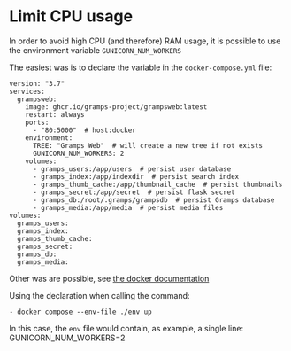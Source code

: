 # Limit CPU usage

In order to avoid high CPU (and therefore) RAM usage, it is possible to 
use the environment variable `GUNICORN_NUM_WORKERS`

The easiest was is to declare the variable in the `docker-compose.yml` file:

```
version: "3.7"
services:
  grampsweb:
    image: ghcr.io/gramps-project/grampsweb:latest
    restart: always
    ports:
      - "80:5000"  # host:docker
    environment:
      TREE: "Gramps Web"  # will create a new tree if not exists
      GUNICORN_NUM_WORKERS: 2
    volumes:
      - gramps_users:/app/users  # persist user database
      - gramps_index:/app/indexdir  # persist search index
      - gramps_thumb_cache:/app/thumbnail_cache  # persist thumbnails
      - gramps_secret:/app/secret  # persist flask secret
      - gramps_db:/root/.gramps/grampsdb  # persist Gramps database
      - gramps_media:/app/media  # persist media files
volumes:
  gramps_users:
  gramps_index:
  gramps_thumb_cache:
  gramps_secret:
  gramps_db:
  gramps_media:
```

Other was are possible, see [the docker documentation](https://docs.docker.com/compose/environment-variables/)

Using the declaration when calling the command:

	- docker compose --env-file ./env up

In this case, the `env` file would contain, as example, a single line: GUNICORN_NUM_WORKERS=2